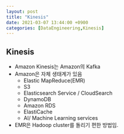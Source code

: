 ```yaml
---
layout: post
title: "Kinesis"
date: 2021-03-07 13:44:00 +0900
categories: [DataEngineering,Kinesis]
---
```


## Kinesis

- Amazon Kinesis는 Amazon의 Kafka
- Amazon은 자체 생태계가 있음
    - Elastic MapReduce(EMR)
    - S3
    - Elasticsearch Service / CloudSearch
    - DynamoDB
    - Amazon RDS
    - ElastiCache
    - AI/ Machine Learning services
- EMR은 Hadoop cluster를 돌리기 편한 방법임.